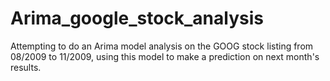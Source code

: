 # Arima_google_stock_analysis
Attempting to do an Arima model analysis on the GOOG stock listing from 08/2009 to 11/2009, using this model to make a prediction on next month's results.

